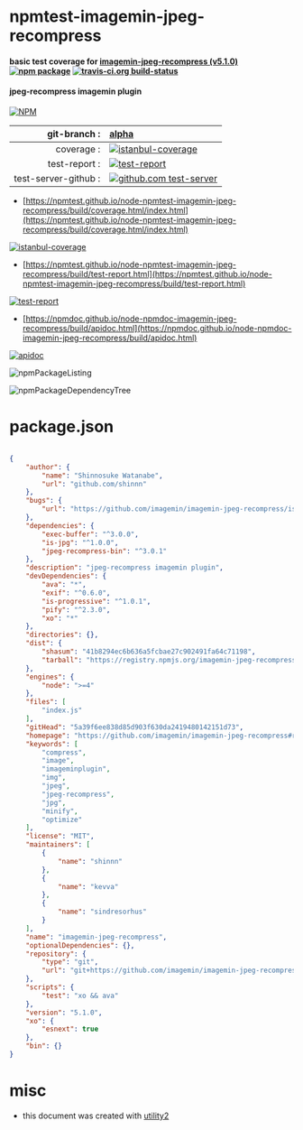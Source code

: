 # npmtest-imagemin-jpeg-recompress

#### basic test coverage for  [imagemin-jpeg-recompress (v5.1.0)](https://github.com/imagemin/imagemin-jpeg-recompress#readme)  [![npm package](https://img.shields.io/npm/v/npmtest-imagemin-jpeg-recompress.svg?style=flat-square)](https://www.npmjs.org/package/npmtest-imagemin-jpeg-recompress) [![travis-ci.org build-status](https://api.travis-ci.org/npmtest/node-npmtest-imagemin-jpeg-recompress.svg)](https://travis-ci.org/npmtest/node-npmtest-imagemin-jpeg-recompress)

#### jpeg-recompress imagemin plugin

[![NPM](https://nodei.co/npm/imagemin-jpeg-recompress.png?downloads=true&downloadRank=true&stars=true)](https://www.npmjs.com/package/imagemin-jpeg-recompress)

| git-branch : | [alpha](https://github.com/npmtest/node-npmtest-imagemin-jpeg-recompress/tree/alpha)|
|--:|:--|
| coverage : | [![istanbul-coverage](https://npmtest.github.io/node-npmtest-imagemin-jpeg-recompress/build/coverage.badge.svg)](https://npmtest.github.io/node-npmtest-imagemin-jpeg-recompress/build/coverage.html/index.html)|
| test-report : | [![test-report](https://npmtest.github.io/node-npmtest-imagemin-jpeg-recompress/build/test-report.badge.svg)](https://npmtest.github.io/node-npmtest-imagemin-jpeg-recompress/build/test-report.html)|
| test-server-github : | [![github.com test-server](https://npmtest.github.io/node-npmtest-imagemin-jpeg-recompress/GitHub-Mark-32px.png)](https://npmtest.github.io/node-npmtest-imagemin-jpeg-recompress/build/app/index.html) | | build-artifacts : | [![build-artifacts](https://npmtest.github.io/node-npmtest-imagemin-jpeg-recompress/glyphicons_144_folder_open.png)](https://github.com/npmtest/node-npmtest-imagemin-jpeg-recompress/tree/gh-pages/build)|

- [https://npmtest.github.io/node-npmtest-imagemin-jpeg-recompress/build/coverage.html/index.html](https://npmtest.github.io/node-npmtest-imagemin-jpeg-recompress/build/coverage.html/index.html)

[![istanbul-coverage](https://npmtest.github.io/node-npmtest-imagemin-jpeg-recompress/build/screenCapture.buildCi.browser.%252Ftmp%252Fbuild%252Fcoverage.lib.html.png)](https://npmtest.github.io/node-npmtest-imagemin-jpeg-recompress/build/coverage.html/index.html)

- [https://npmtest.github.io/node-npmtest-imagemin-jpeg-recompress/build/test-report.html](https://npmtest.github.io/node-npmtest-imagemin-jpeg-recompress/build/test-report.html)

[![test-report](https://npmtest.github.io/node-npmtest-imagemin-jpeg-recompress/build/screenCapture.buildCi.browser.%252Ftmp%252Fbuild%252Ftest-report.html.png)](https://npmtest.github.io/node-npmtest-imagemin-jpeg-recompress/build/test-report.html)

- [https://npmdoc.github.io/node-npmdoc-imagemin-jpeg-recompress/build/apidoc.html](https://npmdoc.github.io/node-npmdoc-imagemin-jpeg-recompress/build/apidoc.html)

[![apidoc](https://npmdoc.github.io/node-npmdoc-imagemin-jpeg-recompress/build/screenCapture.buildCi.browser.%252Ftmp%252Fbuild%252Fapidoc.html.png)](https://npmdoc.github.io/node-npmdoc-imagemin-jpeg-recompress/build/apidoc.html)

![npmPackageListing](https://npmtest.github.io/node-npmtest-imagemin-jpeg-recompress/build/screenCapture.npmPackageListing.svg)

![npmPackageDependencyTree](https://npmtest.github.io/node-npmtest-imagemin-jpeg-recompress/build/screenCapture.npmPackageDependencyTree.svg)



# package.json

```json

{
    "author": {
        "name": "Shinnosuke Watanabe",
        "url": "github.com/shinnn"
    },
    "bugs": {
        "url": "https://github.com/imagemin/imagemin-jpeg-recompress/issues"
    },
    "dependencies": {
        "exec-buffer": "^3.0.0",
        "is-jpg": "^1.0.0",
        "jpeg-recompress-bin": "^3.0.1"
    },
    "description": "jpeg-recompress imagemin plugin",
    "devDependencies": {
        "ava": "*",
        "exif": "^0.6.0",
        "is-progressive": "^1.0.1",
        "pify": "^2.3.0",
        "xo": "*"
    },
    "directories": {},
    "dist": {
        "shasum": "41b8294ec6b636a5fcbae27c902491fa64c71198",
        "tarball": "https://registry.npmjs.org/imagemin-jpeg-recompress/-/imagemin-jpeg-recompress-5.1.0.tgz"
    },
    "engines": {
        "node": ">=4"
    },
    "files": [
        "index.js"
    ],
    "gitHead": "5a39f6ee838d85d903f630da2419480142151d73",
    "homepage": "https://github.com/imagemin/imagemin-jpeg-recompress#readme",
    "keywords": [
        "compress",
        "image",
        "imageminplugin",
        "img",
        "jpeg",
        "jpeg-recompress",
        "jpg",
        "minify",
        "optimize"
    ],
    "license": "MIT",
    "maintainers": [
        {
            "name": "shinnn"
        },
        {
            "name": "kevva"
        },
        {
            "name": "sindresorhus"
        }
    ],
    "name": "imagemin-jpeg-recompress",
    "optionalDependencies": {},
    "repository": {
        "type": "git",
        "url": "git+https://github.com/imagemin/imagemin-jpeg-recompress.git"
    },
    "scripts": {
        "test": "xo && ava"
    },
    "version": "5.1.0",
    "xo": {
        "esnext": true
    },
    "bin": {}
}
```



# misc
- this document was created with [utility2](https://github.com/kaizhu256/node-utility2)
